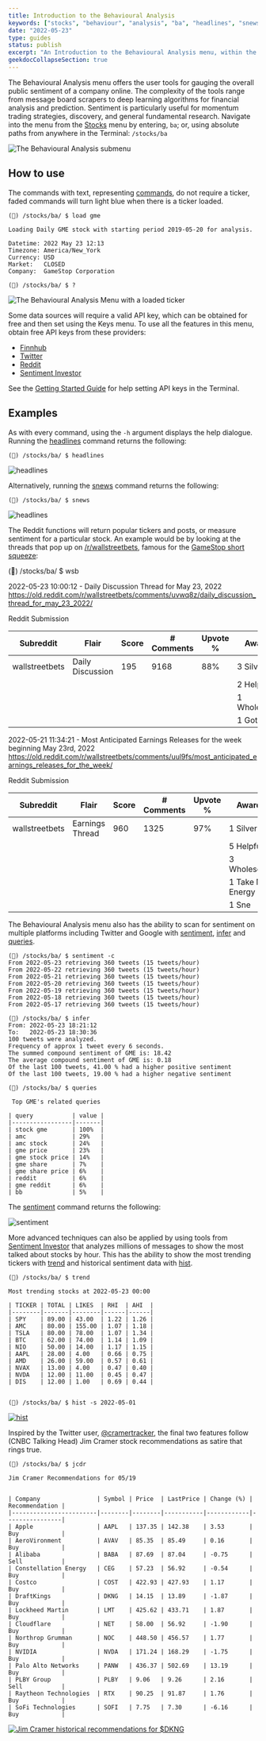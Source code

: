 ```yaml
---
title: Introduction to the Behavioural Analysis
keywords: ["stocks", "behaviour", "analysis", "ba", "headlines", "snews", "wsb", "watchlist", "popular", "spac", "trending", "stalking", "bullbear", "messages", "inter", "sentiment", "Google", "Twitter", "Reddit", "Stocktwits", "SentimentInvestor", "Cramer", "Jim", "mentions", "regions", "interest", "queries", "rise", "trend", "hist", "jcrd", "jctr"]
date: "2022-05-23"
type: guides
status: publish
excerpt: "An Introduction to the Behavioural Analysis menu, within the Stocks menu."
geekdocCollapseSection: true
---
```

The Behavioural Analysis menu offers the user tools for gauging the overall public sentiment of a company online.
The complexity of the tools range from message board scrapers to deep learning algorithms for financial analysis and prediction.
Sentiment is particularly useful for momentum trading strategies, discovery, and general fundamental research.
Navigate into the menu from the <a href="https://openbb-finance.github.io/OpenBBTerminal/terminal/stocks/" target="_blank">Stocks</a> menu by entering, `ba`; or, using absolute paths from anywhere in the Terminal: `/stocks/ba`

<img alt="The Behavioural Analysis submenu" src="https://user-images.githubusercontent.com/46355364/170242317-ae66ed0b-f2e8-4304-9231-ea833d01e0e2.png"></img>

## How to use

The commands with text, representing <a href="https://openbb-finance.github.io/OpenBBTerminal/#structure-of-the-openbb-terminal" target="_blank">commands</a>,
do not require a ticker, faded commands will turn light blue when there is a ticker loaded.

````
(🦋) /stocks/ba/ $ load gme

Loading Daily GME stock with starting period 2019-05-20 for analysis.

Datetime: 2022 May 23 12:13
Timezone: America/New_York
Currency: USD
Market:   CLOSED
Company:  GameStop Corporation

(🦋) /stocks/ba/ $ ?
````

<img alt="The Behavioural Analysis Menu with a loaded ticker" src="https://user-images.githubusercontent.com/46355364/170242757-3e29f690-7d29-4fe2-9e14-889c43e3142e.png"></img>

Some data sources will require a valid API key, which can be obtained for free and then set using the Keys menu.
To use all the features in this menu, obtain free API keys from these providers:

- <a href="https://finnhub.io/" target="_blank">Finnhub</a><br/>
- <a href="https://developer.twitter.com/" target="_blank">Twitter</a><br/>
- <a href="https://old.reddit.com/prefs/apps/" target="_blank">Reddit</a><br/>
- <a href="https://sentimentinvestor.com/" target="_blank">Sentiment Investor</a><br/>

See the <a href="https://openbb-finance.github.io/OpenBBTerminal/terminal/#accessing-other-sources-of-data-via-api-keys" target="_blank">Getting Started Guide</a>
for help setting API keys in the Terminal.

## Examples

As with every command, using the `-h` argument displays the help dialogue. Running the <a href="https://openbb-finance.github.io/OpenBBTerminal/terminal/common/behavioural_analysis/headlines/" target="_blank">headlines</a>
command returns the following:

````
(🦋) /stocks/ba/ $ headlines
````
<img alt="headlines" src="https://user-images.githubusercontent.com/46355364/170244924-ffe6cd15-8d17-4690-bf44-d2b496dbc310.png"></img>

Alternatively, running the <a href="https://openbb-finance.github.io/OpenBBTerminal/terminal/common/behavioural_analysis/snews/" target="_blank">snews</a>
command returns the following:

````
(🦋) /stocks/ba/ $ snews
````

<img alt="headlines" src="https://user-images.githubusercontent.com/46355364/170243359-9d1302f0-3394-4e05-8360-0e59a1cb6e54.png"></img>

The Reddit functions will return popular tickers and posts, or measure sentiment for a particular stock. An example
would be by looking at the threads that pop up on <a href="https://www.reddit.com/r/wallstreetbets/" target="_blank">/r/wallstreetbets</a>,
famous for the <a href="https://en.wikipedia.org/wiki/R/wallstreetbets" target="_blank">GameStop short squeeze</a>:


(🦋) /stocks/ba/ $ wsb

2022-05-23 10:00:12 - Daily Discussion Thread for May 23, 2022
https://old.reddit.com/r/wallstreetbets/comments/uvwq8z/daily_discussion_thread_for_may_23_2022/

Reddit Submission

| Subreddit      | Flair            | Score | # Comments | Upvote % | Awards      |
|----------------|----------------|---------|------------|----------|--------------|
| wallstreetbets | Daily Discussion | 195   | 9168       | 88%      | 3 Silver    |
|                |                  |       |            |          | 2 Helpful   |
|                |                  |       |            |          | 1 Wholesome |
|                |                  |       |            |          | 1 Got the   |


2022-05-21 11:34:21 - Most Anticipated Earnings Releases for the week beginning May 23rd, 2022
https://old.reddit.com/r/wallstreetbets/comments/uul9fs/most_anticipated_earnings_releases_for_the_week/

Reddit Submission

| Subreddit      | Flair            | Score | # Comments | Upvote % | Awards      |
|----------------|----------------|---------|------------|----------|--------------|
| wallstreetbets | Earnings Thread | 960   | 1325       | 97%      | 1 Silver         |
|                |                 |       |            |          | 5 Helpful        |
|                |                 |       |            |          | 3 Wholesome      |
|                |                 |       |            |          | 1 Take My Energy |
|                |                 |       |            |          | 1 Sne            |



The Behavioural Analysis menu also has the ability to scan for sentiment on multiple platforms including Twitter and Google
with <a href="https://openbb-finance.github.io/OpenBBTerminal/terminal/common/behavioural_analysis/sentiment/" target="_blank">sentiment</a>,
<a href="https://openbb-finance.github.io/OpenBBTerminal/terminal/common/behavioural_analysis/infer/" target="_blank">infer</a>
and <a href="https://openbb-finance.github.io/OpenBBTerminal/terminal/common/behavioural_analysis/queries/" target="_blank">queries</a>.
````
(🦋) /stocks/ba/ $ sentiment -c
From 2022-05-23 retrieving 360 tweets (15 tweets/hour)
From 2022-05-22 retrieving 360 tweets (15 tweets/hour)
From 2022-05-21 retrieving 360 tweets (15 tweets/hour)
From 2022-05-20 retrieving 360 tweets (15 tweets/hour)
From 2022-05-19 retrieving 360 tweets (15 tweets/hour)
From 2022-05-18 retrieving 360 tweets (15 tweets/hour)
From 2022-05-17 retrieving 360 tweets (15 tweets/hour)

(🦋) /stocks/ba/ $ infer
From: 2022-05-23 18:21:12
To:   2022-05-23 18:30:36
100 tweets were analyzed.
Frequency of approx 1 tweet every 6 seconds.
The summed compound sentiment of GME is: 18.42
The average compound sentiment of GME is: 0.18
Of the last 100 tweets, 41.00 % had a higher positive sentiment
Of the last 100 tweets, 19.00 % had a higher negative sentiment

(🦋) /stocks/ba/ $ queries

 Top GME's related queries

| query           | value |
|-----------------|-------|
| stock gme       | 100%  |
| amc             | 29%   |
| amc stock       | 24%   |
| gme price       | 23%   |
| gme stock price | 14%   |
| gme share       | 7%    |
| gme share price | 6%    |
| reddit          | 6%    |
| gme reddit      | 6%    |
| bb              | 5%    |
````
The <a href="https://openbb-finance.github.io/OpenBBTerminal/terminal/common/behavioural_analysis/sentiment/" target="_blank">sentiment</a>
command returns the following:

<img alt="sentiment" src="https://user-images.githubusercontent.com/46355364/170243539-1ea3fc6a-d7ec-4991-a6bb-ed5879753328.png"></img>

More advanced techniques can also be applied by using tools from <a href="https://sentimentinvestor.com" target="_blank">Sentiment Investor</a>
that analyzes millions of messages to show the most talked about stocks by hour. This has the ability to show the
most trending tickers with <a href="https://openbb-finance.github.io/OpenBBTerminal/terminal/common/behavioural_analysis/trend/" target="_blank">trend</a> and historical sentiment data with
<a href="https://openbb-finance.github.io/OpenBBTerminal/terminal/common/behavioural_analysis/hist/" target="_blank">hist</a>.

````
(🦋) /stocks/ba/ $ trend

Most trending stocks at 2022-05-23 00:00

| TICKER | TOTAL | LIKES  | RHI  | AHI  |
|--------|-------|--------|------|------|
| SPY    | 89.00 | 43.00  | 1.22 | 1.26 |
| AMC    | 80.00 | 155.00 | 1.07 | 1.18 |
| TSLA   | 80.00 | 78.00  | 1.07 | 1.34 |
| BTC    | 62.00 | 74.00  | 1.14 | 1.09 |
| NIO    | 50.00 | 14.00  | 1.17 | 1.15 |
| AAPL   | 28.00 | 4.00   | 0.66 | 0.75 |
| AMD    | 26.00 | 59.00  | 0.57 | 0.61 |
| NVAX   | 13.00 | 4.00   | 0.47 | 0.40 |
| NVDA   | 12.00 | 11.00  | 0.45 | 0.47 |
| DIS    | 12.00 | 1.00   | 0.69 | 0.44 |


(🦋) /stocks/ba/ $ hist -s 2022-05-01
````

<a target="_blank" href="https://user-images.githubusercontent.com/46355364/170243719-fccf414b-3a89-4776-88de-e30f4eb34f89.png"><img alt="hist" src="https://user-images.githubusercontent.com/46355364/170243719-fccf414b-3a89-4776-88de-e30f4eb34f89.png"></a></img>

Inspired by the Twitter user, <a href="https://twitter.com/CramerTracker" target="_blank">@cramertracker</a>, the final
two features follow (CNBC Talking Head) Jim Cramer stock recommendations as satire that rings true.

````
(🦋) /stocks/ba/ $ jcdr

Jim Cramer Recommendations for 05/19


| Company                | Symbol | Price  | LastPrice | Change (%) | Recommendation |
|------------------------|--------|--------|-----------|------------|----------------|
| Apple                  | AAPL   | 137.35 | 142.38    | 3.53       | Buy            |
| AeroVironment          | AVAV   | 85.35  | 85.49     | 0.16       | Buy            |
| Alibaba                | BABA   | 87.69  | 87.04     | -0.75      | Sell           |
| Constellation Energy   | CEG    | 57.23  | 56.92     | -0.54      | Buy            |
| Costco                 | COST   | 422.93 | 427.93    | 1.17       | Buy            |
| DraftKings             | DKNG   | 14.15  | 13.89     | -1.87      | Buy            |
| Lockheed Martin        | LMT    | 425.62 | 433.71    | 1.87       | Buy            |
| Cloudflare             | NET    | 58.00  | 56.92     | -1.90      | Buy            |
| Northrop Grumman       | NOC    | 448.50 | 456.57    | 1.77       | Buy            |
| NVIDIA                 | NVDA   | 171.24 | 168.29    | -1.75      | Buy            |
| Palo Alto Networks     | PANW   | 436.37 | 502.69    | 13.19      | Buy            |
| PLBY Group             | PLBY   | 9.06   | 9.26      | 2.16       | Sell           |
| Raytheon Technologies  | RTX    | 90.25  | 91.87     | 1.76       | Buy            |
| SoFi Technologies      | SOFI   | 7.75   | 7.30      | -6.16      | Buy            |
````
<a target="_blank" href="https://user-images.githubusercontent.com/46355364/170243863-f95dc515-c0d7-4ede-964d-f6ba41aec743.png"><img alt="Jim Cramer historical recommendations for $DKNG" src="https://user-images.githubusercontent.com/46355364/170243863-f95dc515-c0d7-4ede-964d-f6ba41aec743.png"></a></img>
